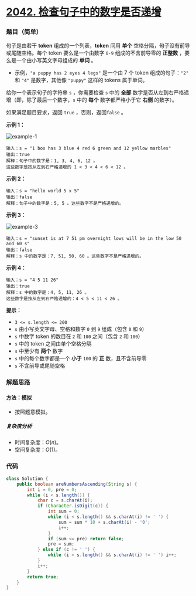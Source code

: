 # [2042. 检查句子中的数字是否递增](https://leetcode.cn/problems/check-if-numbers-are-ascending-in-a-sentence/)

### 题目（简单）

句子是由若干 **token** 组成的一个列表，**token** 间用 **单个** 空格分隔，句子没有前导或尾随空格。每个 token 要么是一个由数字 `0-9` 组成的不含前导零的 **正整数** ，要么是一个由小写英文字母组成的 **单词** 。

* 示例，`"a puppy has 2 eyes 4 legs"` 是一个由 7 个 token 组成的句子：`"2"` 和 `"4"` 是数字，其他像 `"puppy"` 这样的 tokens 属于单词。

给你一个表示句子的字符串 `s` ，你需要检查 `s` 中的 **全部** 数字是否从左到右严格递增（即，除了最后一个数字，`s` 中的 **每个** 数字都严格小于它 **右侧** 的数字）。

如果满足题目要求，返回 `true` ，否则，返回`false` 。

**示例 1：**

![example-1](https://assets.leetcode.com/uploads/2021/09/30/example1.png)

```
输入：s = "1 box has 3 blue 4 red 6 green and 12 yellow marbles"
输出：true
解释：句子中的数字是：1, 3, 4, 6, 12 。
这些数字是按从左到右严格递增的 1 < 3 < 4 < 6 < 12 。
```

**示例 2：**

```
输入：s = "hello world 5 x 5"
输出：false
解释：句子中的数字是：5, 5 。这些数字不是严格递增的。
```

**示例 3：**

![example-3](https://assets.leetcode.com/uploads/2021/09/30/example3.png)

```
输入：s = "sunset is at 7 51 pm overnight lows will be in the low 50 and 60 s"
输出：false
解释：s 中的数字是：7, 51, 50, 60 。这些数字不是严格递增的。
```

**示例 4：**

```
输入：s = "4 5 11 26"
输出：true
解释：s 中的数字是：4, 5, 11, 26 。
这些数字是按从左到右严格递增的：4 < 5 < 11 < 26 。
```

**提示：**

* `3 <= s.length <= 200`
* `s` 由小写英文字母、空格和数字 `0` 到 `9` 组成（包含 `0` 和 `9`）
* `s` 中数字 token 的数目在 `2` 和 `100` 之间（包含 `2` 和 `100`）
* `s` 中的 token 之间由单个空格分隔
* `s` 中至少有 **两个** 数字
* `s` 中的每个数字都是一个 **小于** `100` 的 **正** 数，且不含前导零
* `s` 不含前导或尾随空格


### 解题思路

#### 方法：模拟

- 按照题意模拟。

##### 复杂度分析

- 时间复杂度：$O(n)$。
- 空间复杂度：$O(1)$。

### 代码

```java
class Solution {
    public boolean areNumbersAscending(String s) {
        int i = 0, pre = 0;
        while (i < s.length()) {
            char c = s.charAt(i);
            if (Character.isDigit(c)) {
                int sum = 0;
                while (i < s.length() && s.charAt(i) != ' ') {
                    sum = sum * 10 + s.charAt(i) - '0';
                    i++;
                }
                if (sum <= pre) return false;
                pre = sum;
            } else if (c != ' ') {
                while (i < s.length() && s.charAt(i) != ' ') i++;
            }
            i++;
        }
        return true;
    }
}
```
